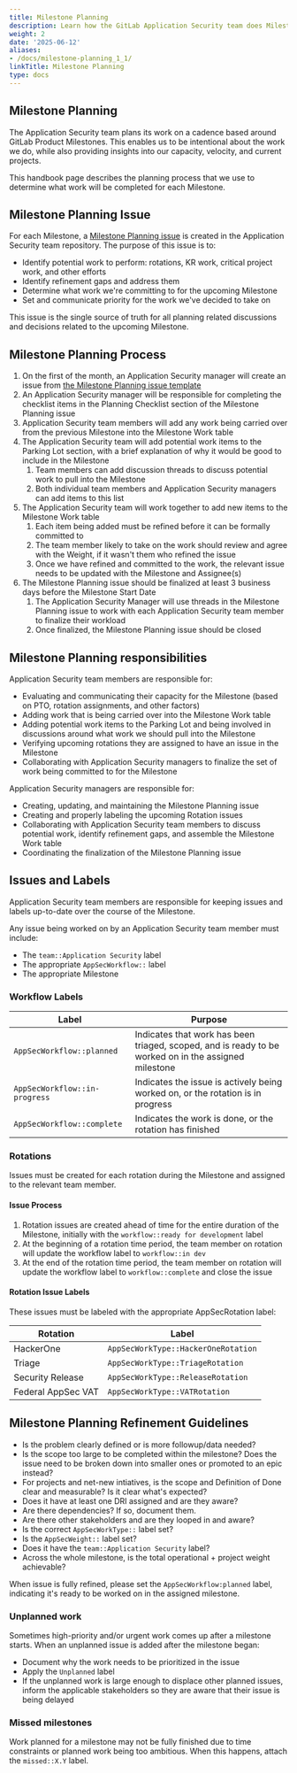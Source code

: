 ```yaml
---
title: Milestone Planning
description: Learn how the GitLab Application Security team does Milestone Planning
weight: 2
date: '2025-06-12'
aliases:
- /docs/milestone-planning_1_1/
linkTitle: Milestone Planning
type: docs
---
```


## Milestone Planning

The Application Security team plans its work on a cadence based around GitLab Product Milestones. This enables us to be intentional about the work we do, while also providing insights into our capacity, velocity, and current projects.

This handbook page describes the planning process that we use to determine what work will be completed for each Milestone.

## Milestone Planning Issue

For each Milestone, a [Milestone Planning issue](https://gitlab.com/gitlab-com/gl-security/product-security/appsec/appsec-team/-/issues/?label_name%5B%5D=Milestone%20Planning) is created in the Application Security team repository. The purpose of this issue is to:

- Identify potential work to perform: rotations, KR work, critical project work, and other efforts
- Identify refinement gaps and address them
- Determine what work we're committing to for the upcoming Milestone
- Set and communicate priority for the work we've decided to take on

This issue is the single source of truth for all planning related discussions and decisions related to the upcoming Milestone.

## Milestone Planning Process

1. On the first of the month, an Application Security manager will create an issue from [the Milestone Planning issue template](https://gitlab.com/gitlab-com/gl-security/product-security/appsec/appsec-team/-/issues/new?issuable_template=milestone_planning)
1. An Application Security manager will be responsible for completing the checklist items in the Planning Checklist section of the Milestone Planning issue
1. Application Security team members will add any work being carried over from the previous Milestone into the Milestone Work table
1. The Application Security team will add potential work items to the Parking Lot section, with a brief explanation of why it would be good to include in the Milestone
    1. Team members can add discussion threads to discuss potential work to pull into the Milestone
    1. Both individual team members and Application Security managers can add items to this list
1. The Application Security team will work together to add new items to the Milestone Work table
    1. Each item being added must be refined before it can be formally committed to
    1. The team member likely to take on the work should review and agree with the Weight, if it wasn't them who refined the issue
    1. Once we have refined and committed to the work, the relevant issue needs to be updated with the Milestone and Assignee(s)
1. The Milestone Planning issue should be finalized at least 3 business days before the Milestone Start Date
    1. The Application Security Manager will use threads in the Milestone Planning issue to work with each Application Security team member to finalize their workload
    1. Once finalized, the Milestone Planning issue should be closed

## Milestone Planning responsibilities

Application Security team members are responsible for:

- Evaluating and communicating their capacity for the Milestone (based on PTO, rotation assignments, and other factors)
- Adding work that is being carried over into the Milestone Work table
- Adding potential work items to the Parking Lot and being involved in discussions around what work we should pull into the Milestone
- Verifying upcoming rotations they are assigned to have an issue in the Milestone
- Collaborating with Application Security managers to finalize the set of work being committed to for the Milestone

Application Security managers are responsible for:

- Creating, updating, and maintaining the Milestone Planning issue
- Creating and properly labeling the upcoming Rotation issues
- Collaborating with Application Security team members to discuss potential work, identify refinement gaps, and assemble the Milestone Work table
- Coordinating the finalization of the Milestone Planning issue

## Issues and Labels

Application Security team members are responsible for keeping issues and labels up-to-date over the course of the Milestone.

Any issue being worked on by an Application Security team member must include:

- The `team::Application Security` label
- The appropriate `AppSecWorkflow::` label
- The appropriate Milestone

### Workflow Labels

| Label | Purpose |
| --- | --- |
| `AppSecWorkflow::planned` | Indicates that work has been triaged, scoped, and is ready to be worked on in the assigned milestone |
| `AppSecWorkflow::in-progress` | Indicates the issue is actively being worked on, or the rotation is in progress |
| `AppSecWorkflow::complete` | Indicates the work is done, or the rotation has finished |

### Rotations

Issues must be created for each rotation during the Milestone and assigned to the relevant team member.

#### Issue Process

1. Rotation issues are created ahead of time for the entire duration of the Milestone, initially with the `workflow::ready for development` label
1. At the beginning of a rotation time period, the team member on rotation will update the workflow label to `workflow::in dev`
1. At the end of the rotation time period, the team member on rotation will update the workflow label to `workflow::complete` and close the issue

#### Rotation Issue Labels

These issues must be labeled with the appropriate AppSecRotation label:

| Rotation | Label |
| --- | --- |
| HackerOne | `AppSecWorkType::HackerOneRotation` |
| Triage | `AppSecWorkType::TriageRotation` |
| Security Release | `AppSecWorkType::ReleaseRotation` |
| Federal AppSec VAT | `AppSecWorkType::VATRotation` |

## Milestone Planning Refinement Guidelines

- Is the problem clearly defined or is more followup/data needed?
- Is the scope too large to be completed within the milestone? Does the issue need to be broken down into smaller ones or promoted to an epic instead?
- For projects and net-new intiatives, is the scope and Definition of Done clear and measurable? Is it clear what's expected?
- Does it have at least one DRI assigned and are they aware?
- Are there dependencies? If so, document them.
- Are there other stakeholders and are they looped in and aware?
- Is the correct `AppSecWorkType::` label set?
- Is the `AppSecWeight::` label set?
- Does it have the `team::Application Security` label?
- Across the whole milestone, is the total operational + project weight achievable?

When issue is fully refined, please set the `AppSecWorkflow:planned` label, indicating it's ready to be worked on in the assigned milestone.

### Unplanned work

Sometimes high-priority and/or urgent work comes up after a milestone starts. When an unplanned issue is added after the milestone began:

- Document why the work needs to be prioritized in the issue
- Apply the `Unplanned` label
- If the unplanned work is large enough to displace other planned issues, inform the applicable stakeholders so they are aware that their issue is being delayed

### Missed milestones

Work planned for a milestone may not be fully finished due to time constraints or planned work being too ambitious. When this happens, attach the `missed::X.Y` label.
